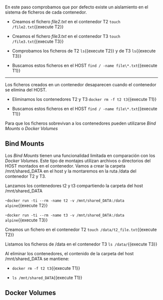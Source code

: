 En este paso comprobamos que por defecto existe un aislamiento en el sistema de ficheros de cada contenedor.

- Creamos el fichero _file2.txt_ en el contenedor T2 `touch /file2.txt`{{execute T2}}

- Creamos el fichero _file3.txt_ en el contenedor T3 `touch /file3.txt`{{execute T3}}

- Comprobamos los ficheros de T2 `ls`{{execute T2}} y de T3 `ls`{{execute T3}}

- Buscamos estos ficheros en el HOST `find / -name file\*.txt`{{execute T1}}


***
Los ficheros creados en un contenedor desaparecen cuando el contenedor se elimina del HOST.

- Eliminamos los contenedores T2 y T3 `docker rm -f t2 t3`{{execute T1}}

- Buscamos estos ficheros en el HOST `find / -name file\*.txt`{{execute T1}}

Para que los ficheros sobrevivan a los contenedores pueden utilizarse _Bind Mounts_ o _Docker Volumes_

## Bind Mounts

Los _Bind Mounts_ tienen una funcionalidad limitada en comparación con los _Docker Volumes_. 
Este tipo de montajes utilizan archivos o directorios del HOST montados en el contenedor.
Vamos a crear la carpeta /mnt/shared_DATA en el host y la montaremos en la ruta /data del contenedor T2 y T3.

Lanzamos los contenedores t2 y t3 compartiendo la carpeta del host /mnt/shared_DATA

-`docker run -ti --rm -name t2 -v /mnt/shared_DATA:/data alpine`{{execute T2}}

-`docker run -ti --rm -name t3 -v /mnt/shared_DATA:/data alpine`{{execute T3}}

Creamos un fichero en el contenedor T2 `touch /data/t2_file.txt`{{execute T2}}

Listamos los ficheros de /data en el contenedor T3 `ls /data/`{{execute T3}}

Al eliminar los contenedores, el contenido de la carpeta del host /mnt/shared_DATA se mantiene:

- `docker rm -f t2 t3`{{execute T1}}

- `ls /mnt/shared_DATA`{{execute T1}}


## Docker Volumes






